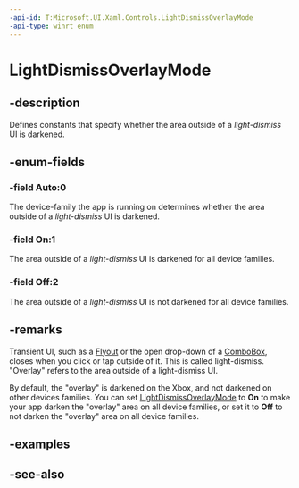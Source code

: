 ```yaml
---
-api-id: T:Microsoft.UI.Xaml.Controls.LightDismissOverlayMode
-api-type: winrt enum
---
```


<!-- Enumeration syntax
public enum Windows.UI.Xaml.Controls.LightDismissOverlayMode : int
-->

# LightDismissOverlayMode

## -description
Defines constants that specify whether the area outside of a *light-dismiss* UI is darkened.

## -enum-fields
### -field Auto:0
The device-family the app is running on determines whether the area outside of a *light-dismiss* UI is darkened.

### -field On:1
The area outside of a *light-dismiss* UI is darkened for all device families.

### -field Off:2
The area outside of a *light-dismiss* UI is not darkened for all device families.


## -remarks
Transient UI, such as a [Flyout](flyout.md) or the open drop-down of a [ComboBox](combobox.md), closes when you click or tap outside of it. This is called light-dismiss. "Overlay" refers to the area outside of a light-dismiss UI.

By default, the "overlay" is darkened on the Xbox, and not darkened on other devices families. You can set [LightDismissOverlayMode](../microsoft.ui.xaml.controls.primitives/flyoutbase_lightdismissoverlaymode.md) to **On** to make your app darken the "overlay" area on all device families, or set it to **Off** to not darken the "overlay" area on all device families.

## -examples

## -see-also
